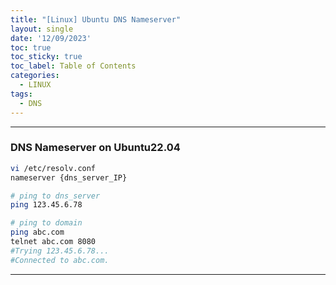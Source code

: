 ```yaml
---
title: "[Linux] Ubuntu DNS Nameserver"
layout: single
date: '12/09/2023'
toc: true
toc_sticky: true
toc_label: Table of Contents
categories:
  - LINUX
tags:
  - DNS
---
```


---
### DNS Nameserver on Ubuntu22.04
```bash
vi /etc/resolv.conf
nameserver {dns_server_IP}

# ping to dns_server
ping 123.45.6.78

# ping to domain
ping abc.com
telnet abc.com 8080
#Trying 123.45.6.78...
#Connected to abc.com.
```

---

